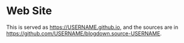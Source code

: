 #  Web Site

This is served as https://USERNAME.github.io, and the sources are in https://github.com/USERNAME/blogdown.source-USERNAME.
